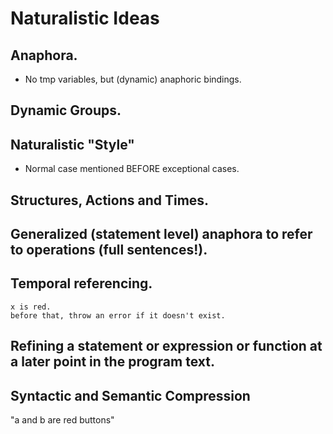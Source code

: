 # Naturalistic Ideas

## Anaphora.

* No tmp variables, but (dynamic) anaphoric bindings.

## Dynamic Groups.

## Naturalistic "Style"
* Normal case mentioned BEFORE exceptional cases.

## Structures, Actions and Times.

## Generalized (statement level) anaphora to refer to operations (full sentences!).

## Temporal referencing.
```
x is red.
before that, throw an error if it doesn't exist.
```
## Refining a statement or expression or function at a later point in the program text.

## Syntactic and Semantic Compression

"a and b are red buttons"







